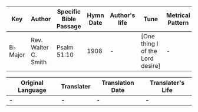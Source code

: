 Key | Author   | Specific Bible Passage     |Hymn Date |Author's life |Tune |Metrical Pattern   |Composer/Source
-- | --------- | ---------------------------|----------|--------------|-----|-------------------|-------------  
B♭ Major |Rev. Walter C. Smith |Psalm 51:10 |1908 |- |[One thing I of the Lord desire] |- |Fred H. Byshe

Original Language | Translater | Translation Date   | Translater's Life  
----------------- | --------- | --------------------|-------------     
\- |- |- |-
